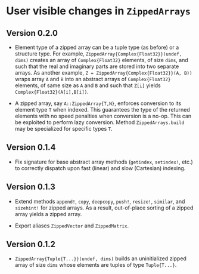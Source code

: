 # User visible changes in `ZippedArrays`

## Version 0.2.0

- Element type of a zipped array can be a tuple type (as before) or a structure
  type. For example, `ZippedArray{Complex{Float32}}(undef, dims)` creates an
  array of `Complex{Float32}` elements, of size `dims`, and such that the real
  and imaginary parts are stored into two separate arrays. As another example,
  `Z = ZippedArray{Complex{Float32}}(A, B))` wraps array `A` and `B` into an
  abstract arrays of `Complex{Float32}` elements, of same size as `A` and `B`
  and such that `Z[i]` yields `Complex{Float32}(A[i],B[i])`.

- A zipped array, say `A::ZippedArray{T,N}`, enforces conversion to its element
  type `T` when indexed. This guarantees the type of the returned elements with
  no speed penalties when conversion is a no-op. This can be exploited to
  perform lazy conversion. Method `ZippedArrays.build` may be specialized for
  specific types `T`.

## Version 0.1.4

- Fix signature for base abstract array methods (`getindex`, `setindex!`, etc.)
  to correctly dispatch upon fast (linear) and slow (Cartesian) indexing.

## Version 0.1.3

- Extend methods `append!`, `copy`, `deepcopy`, `push!`, `resize!`, `similar`,
  and `sizehint!` for zipped arrays. As a result, out-of-place sorting of a
  zipped array yields a zipped array.

- Export aliases `ZippedVector` and `ZippedMatrix`.

## Version 0.1.2

- `ZippedArray{Tuple{T...}}(undef, dims)` builds an uninitialized zipped array
  of size `dims` whose elements are tuples of type `Tuple{T...}`.
